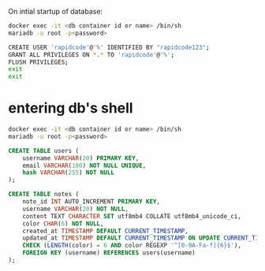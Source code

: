 On intial startup of database:
```sh
docker exec -it <db container id or name> /bin/sh
mariadb -u root -p<password>

CREATE USER 'rapidcode'@'%' IDENTIFIED BY "rapidcode123";
GRANT ALL PRIVILEGES ON *.* TO 'rapidcode'@'%';
FLUSH PRIVILEGES;
exit
exit
```

# entering db's shell
```sh
docker exec -it <db container id or name> /bin/sh
mariadb -u root -p<password>
```

```SQL
CREATE TABLE users (
    username VARCHAR(20) PRIMARY KEY,
    email VARCHAR(100) NOT NULL UNIQUE,
    hash VARCHAR(255) NOT NULL
);
```


<!-- ```SQL
CREATE TABLE notes (
    note_id INT AUTO_INCREMENT PRIMARY KEY,
    username VARCHAR(20) NOT NULL,
    content TEXT,
    created_at TIMESTAMP DEFAULT CURRENT_TIMESTAMP,
    updated_at TIMESTAMP DEFAULT CURRENT_TIMESTAMP ON UPDATE CURRENT_TIMESTAMP,
    FOREIGN KEY (username) REFERENCES users(username)
);
``` -->

```SQL
CREATE TABLE notes (
    note_id INT AUTO_INCREMENT PRIMARY KEY,
    username VARCHAR(20) NOT NULL,
    content TEXT CHARACTER SET utf8mb4 COLLATE utf8mb4_unicode_ci,
    color CHAR(6) NOT NULL,
    created_at TIMESTAMP DEFAULT CURRENT_TIMESTAMP,
    updated_at TIMESTAMP DEFAULT CURRENT_TIMESTAMP ON UPDATE CURRENT_TIMESTAMP,
    CHECK (LENGTH(color) = 6 AND color REGEXP '^[0-9A-Fa-f]{6}$'),
    FOREIGN KEY (username) REFERENCES users(username)
);
```